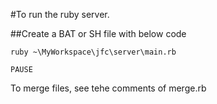#To run the ruby server.

##Create a BAT or SH file with below code

`ruby ~\MyWorkspace\jfc\server\main.rb`

`PAUSE`

To merge files, see tehe comments of merge.rb
